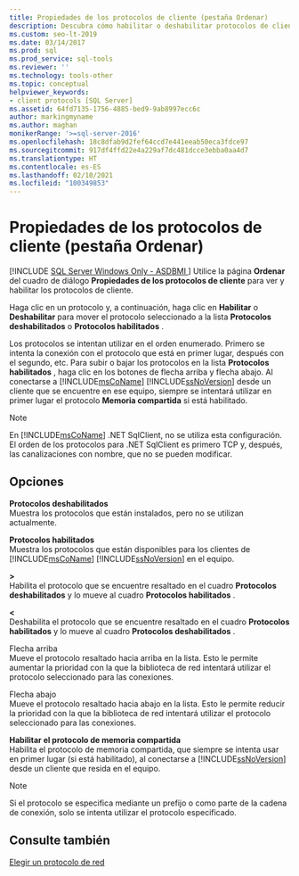```yaml
---
title: Propiedades de los protocolos de cliente (pestaña Ordenar)
description: Descubra cómo habilitar o deshabilitar protocolos de cliente. Vea cómo reorganizar el orden de uso de los protocolos cuando los clientes intentan conectarse a SQL Server.
ms.custom: seo-lt-2019
ms.date: 03/14/2017
ms.prod: sql
ms.prod_service: sql-tools
ms.reviewer: ''
ms.technology: tools-other
ms.topic: conceptual
helpviewer_keywords:
- client protocols [SQL Server]
ms.assetid: 64fd7135-1756-4885-bed9-9ab8997ecc6c
author: markingmyname
ms.author: maghan
monikerRange: '>=sql-server-2016'
ms.openlocfilehash: 18c8dfab9d2fef64ccd7e441eeab50eca3fdce97
ms.sourcegitcommit: 917df4ffd22e4a229af7dc481dcce3ebba0aa4d7
ms.translationtype: HT
ms.contentlocale: es-ES
ms.lasthandoff: 02/10/2021
ms.locfileid: "100349853"
---
```

# <a name="client-protocols-properties-order-tab"></a>Propiedades de los protocolos de cliente (pestaña Ordenar)
[!INCLUDE [SQL Server Windows Only - ASDBMI ](../../includes/applies-to-version/sql-windows-only-asdbmi.md)]
  Utilice la página **Ordenar** del cuadro de diálogo **Propiedades de los protocolos de cliente** para ver y habilitar los protocolos de cliente.  
  
 Haga clic en un protocolo y, a continuación, haga clic en **Habilitar** o **Deshabilitar** para mover el protocolo seleccionado a la lista **Protocolos deshabilitados** o **Protocolos habilitados** .  
  
 Los protocolos se intentan utilizar en el orden enumerado. Primero se intenta la conexión con el protocolo que está en primer lugar, después con el segundo, etc. Para subir o bajar los protocolos en la lista **Protocolos habilitados** , haga clic en los botones de flecha arriba y flecha abajo. Al conectarse a [!INCLUDE[msCoName](../../includes/msconame-md.md)] [!INCLUDE[ssNoVersion](../../includes/ssnoversion-md.md)] desde un cliente que se encuentre en ese equipo, siempre se intentará utilizar en primer lugar el protocolo **Memoria compartida** si está habilitado.  
  
> [!NOTE]  
>  En [!INCLUDE[msCoName](../../includes/msconame-md.md)] .NET SqlClient, no se utiliza esta configuración. El orden de los protocolos para .NET SqlClient es primero TCP y, después, las canalizaciones con nombre, que no se pueden modificar.  
  
## <a name="options"></a>Opciones  
 **Protocolos deshabilitados**  
 Muestra los protocolos que están instalados, pero no se utilizan actualmente.  
  
 **Protocolos habilitados**  
 Muestra los protocolos que están disponibles para los clientes de [!INCLUDE[msCoName](../../includes/msconame-md.md)] [!INCLUDE[ssNoVersion](../../includes/ssnoversion-md.md)] en el equipo.  
  
 **>**  
 Habilita el protocolo que se encuentre resaltado en el cuadro **Protocolos deshabilitados** y lo mueve al cuadro **Protocolos habilitados** .  
  
 **\<**  
 Deshabilita el protocolo que se encuentre resaltado en el cuadro **Protocolos habilitados** y lo mueve al cuadro **Protocolos deshabilitados** .  
  
 Flecha arriba  
 Mueve el protocolo resaltado hacia arriba en la lista. Esto le permite aumentar la prioridad con la que la biblioteca de red intentará utilizar el protocolo seleccionado para las conexiones.  
  
 Flecha abajo  
 Mueve el protocolo resaltado hacia abajo en la lista. Esto le permite reducir la prioridad con la que la biblioteca de red intentará utilizar el protocolo seleccionado para las conexiones.  
  
 **Habilitar el protocolo de memoria compartida**  
 Habilita el protocolo de memoria compartida, que siempre se intenta usar en primer lugar (si está habilitado), al conectarse a [!INCLUDE[ssNoVersion](../../includes/ssnoversion-md.md)] desde un cliente que resida en el equipo.  
  
> [!NOTE]  
>  Si el protocolo se especifica mediante un prefijo o como parte de la cadena de conexión, solo se intenta utilizar el protocolo especificado.  
  
## <a name="see-also"></a>Consulte también  
 [Elegir un protocolo de red](/previous-versions/sql/sql-server-2016/ms187892(v=sql.130))  
  
